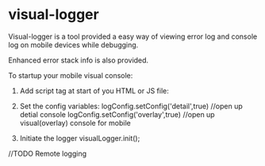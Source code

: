 # visual-logger
Visual-logger is a tool provided a easy way of  viewing error log and console log on mobile devices while debugging. 

Enhanced error stack info is also provided.

To startup your mobile visual console:
1. Add script tag at start of you HTML or JS file:
	<script src="./errorLogger.js"></script>

2. Set the config variables:
	logConfig.setConfig('detail',true) //open up detial console
	logConfig.setConfig('overlay',true)	//open up visual(overlay) console for mobile

3. Initiate the logger
	visualLogger.init();
	
//TODO
Remote logging

